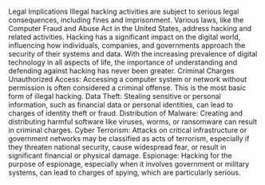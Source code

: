 Legal Implications
Illegal hacking activities are subject to serious legal consequences, including fines and imprisonment. Various laws,
like the Computer Fraud and Abuse Act in the United States, address hacking and related activities.
Hacking has a significant impact on the digital world, influencing how individuals, companies, 
and governments approach the security of their systems and data. With the increasing prevalence of digital technology in all aspects of life, 
the importance of understanding and defending against hacking has never been greater.
Criminal Charges
Unauthorized Access: Accessing a computer system or network without permission is often considered a criminal offense. This is the most basic form of illegal hacking.
Data Theft: Stealing sensitive or personal information, such as financial data or personal identities, can lead to charges of identity theft or fraud.
Distribution of Malware: Creating and distributing harmful software like viruses, worms, or ransomware can result in criminal charges.
Cyber Terrorism: Attacks on critical infrastructure or government networks may be classified as acts of terrorism, especially if they threaten national security, cause widespread fear, or result in significant financial or physical damage.
Espionage: Hacking for the purpose of espionage, especially when it involves government or military systems, can lead to charges of spying, which are particularly serious.
